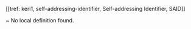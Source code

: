 [[tref: keri1, self-addressing-identifier, Self-addressing Identifier, SAID]]

~ No local definition found.
